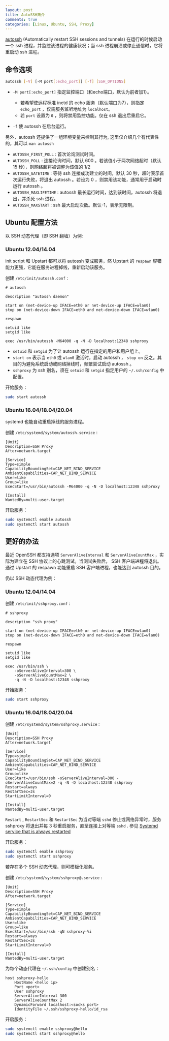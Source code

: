```yaml
---
layout: post
title: AutoSSH简介
comments: true
categories: [Linux, Ubuntu, SSH, Proxy]
---
```


[autossh](http://www.harding.motd.ca/autossh/) (Automatically restart SSH sessions and tunnels) 在运行的时候启动一个 ssh 进程，并监控该进程的健康状况；当 ssh 进程崩溃或停止通信时，它将重启动 ssh 进程。

## 命令选项 ##

```bash
autossh [-V] [-M port[:echo_port]] [-f] [SSH_OPTIONS]
```

* `-M port[:echo_port]` 指定监控端口（和echo端口，默认为前者加1）。
    * 若希望使远程标准 inetd 的 echo 服务（默认端口为7），则指定 `echo_port` ，仅需服务监听地址为 `localhost`。
    * 若 `port` 设置为 `0` ，则将禁用监控功能。仅在 ssh 退出后重启它。

* `-f` 使 autossh 在后台运行。

另外，autossh 还提供了一组环境变量来控制其行为, 这里仅介绍几个有代表性的，其可以 `man autossh`

* `AUTOSSH_FIRST_POLL` : 首次论询测试时间。
* `AUTOSSH_POLL` : 连接论询时间，默认 600 。若该值小于两次网络超时（默认 15 秒），则网络超将被调整为该值的 1/2
* `AUTOSSH_GATETIME` : 等待 ssh 连接成功建立的时间，默认 30 秒，超时表示首次运行失败，将退出 autossh 。若设为 0 ，则禁用该功能，通常用于启动时运行 autossh 。
* `AUTOSSH_MAXLIFETIME` : autossh 最长运行时间，达到该时间，autossh 将退出，并杀死 ssh 进程。
* `AUTOSSH_MAXSTART` : ssh 最大启动次数。默认-1，表示无限制。

## Ubuntu 配置方法 ##

以 SSH 动态代理（即 SSH 翻墙）为例:

### Ubuntu 12.04/14.04

init script 和 Upstart 都可以将 autossh 变成服务，然 Upstart 的 `respawn` 容错能力更强，它能在服务进程掉线，重新启动该服务。

创建 `/etc/init/autossh.conf` :

```
# autossh

description "autossh daemon"

start on (net-device-up IFACE=eth0 or net-device-up IFACE=wlan0)
stop on (net-device-down IFACE=eth0 and net-device-down IFACE=wlan0)

respawn

setuid like
setgid like

exec /usr/bin/autossh -M64000 -q -N -D localhost:12348 sshproxy
```

* `setuid` 和 `setgid` 为了让 autossh 运行在指定的用户和用户组上。
* `start on` 表示当 `eth0` 或 `wlan0` 激活时，启动 autossh ， `stop on` 反之。其目的为避免系统启动或网络掉线时，频繁尝试启动 autossh 。
* `sshproxy` 为 ssh 别名，须在 `setuid` 和 `setgid` 指定用户的 `~/.ssh/config` 中配置。

开始服务：

```bash
sudo start autossh
```

### Ubuntu 16.04/18.04/20.04

systemd 也能自动重启掉线的服务进程。

创建 `/etc/systemd/system/autossh.service` :

```
[Unit]
Description=SSH Proxy
After=network.target

[Service]
Type=simple
CapabilityBoundingSet=CAP_NET_BIND_SERVICE
AmbientCapabilities=CAP_NET_BIND_SERVICE
User=like
Group=like
ExecStart=/usr/bin/autossh -M64000 -q -N -D localhost:12348 sshproxy

[Install]
WantedBy=multi-user.target
```

开启服务：

```bash
sudo systemctl enable autossh
sudo systemctl start autossh
```

## 更好的办法 ##

最近 OpenSSH 都支持选项 `ServerAliveInterval` 和 `ServerAliveCountMax` ，实际为建立在 SSH 协议上的心跳测试。当测试失败后， SSH 客户端进程将退出。通过 Upstart 的 respawn 功能重启 SSH 客户端进程，也能达到 autossh 目的。

仍以 SSH 动态代理为例：

### Ubuntu 12.04/14.04

创建 `/etc/init/sshproxy.conf` :

```
# sshproxy

description "ssh proxy"

start on (net-device-up IFACE=eth0 or net-device-up IFACE=wlan0)
stop on (net-device-down IFACE=eth0 and net-device-down IFACE=wlan0)

respawn

setuid like
setgid like

exec /usr/bin/ssh \
    -oServerAliveInterval=300 \
    -oServerAliveCountMax=2 \
    -q -N -D localhost:12348 sshproxy
```

开始服务：

```bash
sudo start sshproxy
```

### Ubuntu 16.04/18.04/20.04

创建 `/etc/systemd/system/sshproxy.service` :

```
[Unit]
Description=SSH Proxy
After=network.target

[Service]
Type=simple
CapabilityBoundingSet=CAP_NET_BIND_SERVICE
AmbientCapabilities=CAP_NET_BIND_SERVICE
User=like
Group=like
ExecStart=/usr/bin/ssh -oServerAliveInterval=300 -oServerAliveCountMax=2 -q -N -D localhost:12348 sshproxy
Restart=always
RestartSec=3s
StartLimitInterval=0

[Install]
WantedBy=multi-user.target
```

`Restart` , `RestartSec` 和 `RestartSec` 为当对等端 `sshd` 停止或网络异常时，服务 sshproxy 将退出并每 3 秒重启服务，直至连接上对等端 `sshd` . 参见 [Systemd service that is always restarted](https://selivan.github.io/2017/12/30/systemd-serice-always-restart.html)

开启服务：

```bash
sudo systemctl enable sshproxy
sudo systemctl start sshproxy
```

若存在多个 SSH 动态代理，则可模板化服务。

创建 `/etc/systemd/system/sshproxy@.service` :

```
[Unit]
Description=SSH Proxy
After=network.target

[Service]
Type=simple
CapabilityBoundingSet=CAP_NET_BIND_SERVICE
AmbientCapabilities=CAP_NET_BIND_SERVICE
User=like
Group=like
ExecStart=/usr/bin/ssh -qN sshproxy-%i
Restart=always
RestartSec=3s
StartLimitInterval=0

[Install]
WantedBy=multi-user.target
```

为每个动态代理在 `~/.ssh/config` 中创建别名：

```
host sshproxy-hello
    HostName <hello ip>
    Port <port>
    User sshproxy
    ServerAliveInterval 300
    ServerAliveCountMax 2
    DynamicForward localhost:<socks port>
    IdentityFile ~/.ssh/sshproxy-hello/id_rsa
```

开启服务：

```bash
sudo systemctl enable sshproxy@hello
sudo systemctl start sshproxy@hello
```
